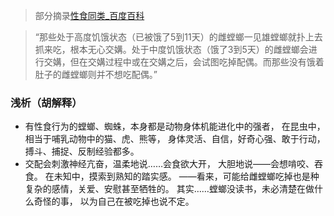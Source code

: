 >部分摘录[性食同类_百度百科](https://baike.baidu.com/item/性食同类/2603650)

>“那些处于高度饥饿状态（已被饿了5到11天）的雌螳螂一见雄螳螂就扑上去抓来吃，根本无心交媾。处于中度饥饿状态（饿了3到5天）的雌螳螂会进行交媾，但在交媾过程中或在交媾之后，会试图吃掉配偶。而那些没有饿着肚子的雌螳螂则并不想吃配偶。”

### 浅析（胡解释）
- 有性食行为的螳螂、蜘蛛，本身都是动物身体机能进化中的强者，
在昆虫中，相当于哺乳动物中的猫、虎、熊等，
身体灵活、自信，好奇心强、敢于行动，搏斗、捕捉、反制经验都多。
- 交配会刺激神经亢奋，温柔地说……会食欲大开，
大胆地说——会想啃咬、吞食。
在未知中，摸索到熟知的踏实感。
——看来，可能给雌螳螂吃掉也是种复杂的感情，关爱、安慰甚至牺牲的。
其实……螳螂没读书，未必清楚在做什么奇怪的事，
以为自己在被吃掉也说不定。
